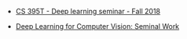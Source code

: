* [CS 395T - Deep learning seminar - Fall 2018](http://www.philkr.net/cs395t/)

* [Deep Learning for Computer Vision: Seminal Work](https://cvg.ethz.ch/teaching/dlseminar/)
